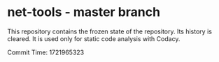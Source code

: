 # net-tools - master branch

This repository contains the frozen state of the repository.
Its history is cleared. It is used only for static code
analysis with Codacy.

Commit Time: 1721965323
